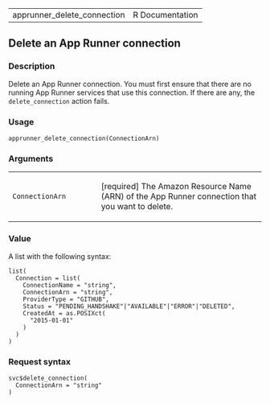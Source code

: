 <table style="width: 100%;">
<tbody>
<tr class="odd">
<td>apprunner_delete_connection</td>
<td style="text-align: right;">R Documentation</td>
</tr>
</tbody>
</table>

## Delete an App Runner connection

### Description

Delete an App Runner connection. You must first ensure that there are no
running App Runner services that use this connection. If there are any,
the `delete_connection` action fails.

### Usage

    apprunner_delete_connection(ConnectionArn)

### Arguments

<table>
<colgroup>
<col style="width: 35%" />
<col style="width: 65%" />
</colgroup>
<tbody>
<tr class="odd">
<td><code
id="apprunner_delete_connection_:_ConnectionArn">ConnectionArn</code></td>
<td><p>[required] The Amazon Resource Name (ARN) of the App Runner
connection that you want to delete.</p></td>
</tr>
</tbody>
</table>

### Value

A list with the following syntax:

    list(
      Connection = list(
        ConnectionName = "string",
        ConnectionArn = "string",
        ProviderType = "GITHUB",
        Status = "PENDING_HANDSHAKE"|"AVAILABLE"|"ERROR"|"DELETED",
        CreatedAt = as.POSIXct(
          "2015-01-01"
        )
      )
    )

### Request syntax

    svc$delete_connection(
      ConnectionArn = "string"
    )

